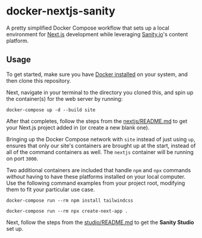 # docker-nextjs-sanity

A pretty simplified Docker Compose workflow that sets up a local environment for [Next.js](https://nextjs.org/docs/getting-started) development while leveraging [Sanity.io](https://www.sanity.io/docs)'s content platform.

## Usage

To get started, make sure you have [Docker installed](https://docs.docker.com/docker-for-mac/install/) on your system, and then clone this repository.

Next, navigate in your terminal to the directory you cloned this, and spin up the container(s) for the web server by running:

```
docker-compose up -d --build site
```

After that completes, follow the steps from the [nextjs/README.md](nextjs/README.md) to get your Next.js project added in (or create a new blank one).

Bringing up the Docker Compose network with `site` instead of just using `up`, ensures that only our site's containers are brought up at the start, instead of all of the command containers as well. The `nextjs` container will be running on port `3000`.

Two additional containers are included that handle `npm` and `npx` commands _without_ having to have these platforms installed on your local computer. Use the following command examples from your project root, modifying them to fit your particular use case.

```
docker-compose run --rm npm install tailwindcss

docker-compose run --rm npx create-next-app .
```

Next, follow the steps from the [studio/README.md](studio/README.md) to get the **Sanity Studio** set up.
